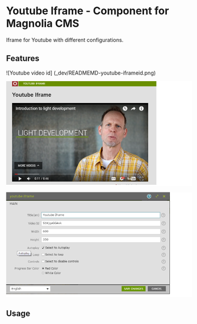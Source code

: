 # Youtube Iframe - Component for Magnolia CMS

Iframe for Youtube with different configurations.


## Features

<!--
Provide a list of the key features this module provides for content
authors, or whoever the primary user is. For a component template,
consider providing screenshots of the rendered component and the
component dialog.
-->
![Youtube video id] (_dev/READMEMD-youtube-iframeid.png)

![Demo page with component](_dev/READMEMD-iframe.png)

![Component Dialog](_dev/READMEMD-iframedialog.png)

## Usage

<!--
Provide details about how a developer can make the component template,
or other features provided by the light module, available to content
authors.


Make the component available to authors, and include the files in `webresources` on your pages using standard magnolia techniques.

(To make this component available on the mtk basic page, you could use the decoration included in `_dev/decorations`.)

## Demo
> [Provide how to view any included demonstration pages.]

To see a page demonstrating this component, open the Pages app in Magnolia AdminCentral and import the files in `_dev/demos`.)


## Information on Magnolia CMS

This directory is a Magnolia 'light module'.
https://docs.magnolia-cms.com

Search the docs for `sharing light modules` for details on how to share and use light modules on npm and github.

## License
MIT

## Contributors
Prabhat Jain
CMS Developer
